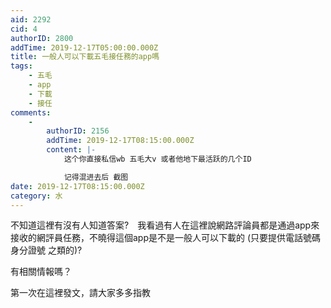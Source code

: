 ```yaml
---
aid: 2292
cid: 4
authorID: 2800
addTime: 2019-12-17T05:00:00.000Z
title: 一般人可以下載五毛接任務的app嗎
tags:
    - 五毛
    - app
    - 下載
    - 接任
comments:
    -
        authorID: 2156
        addTime: 2019-12-17T08:15:00.000Z
        content: |-
            这个你直接私信wb 五毛大v 或者他地下最活跃的几个ID

            记得混进去后 截图
date: 2019-12-17T08:15:00.000Z
category: 水
---
```


不知道這裡有沒有人知道答案?　我看過有人在這裡說網路評論員都是通過app來接收的網評員任務，不曉得這個app是不是一般人可以下載的 (只要提供電話號碼 身分證號 之類的)?

有相關情報嗎？

第一次在這裡發文，請大家多多指教
